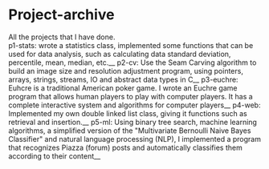 # Project-archive
All the projects that I have done.  
p1-stats: wrote a statistics class, implemented some functions that can be used for data analysis, such as calculating data standard deviation, percentile, mean, median, etc.__
p2-cv: Use the Seam Carving algorithm to build an image size and resolution adjustment program, using pointers, arrays, strings, streams, IO and abstract data types in C__
p3-euchre: Euhcre is a traditional American poker game. I wrote an Euchre game program that allows human players to play with computer players. It has a complete interactive system and algorithms for computer players__
p4-web: Implemented my own double linked list class, giving it functions such as retrieval and insertion.__
p5-ml: Using binary tree search, machine learning algorithms, a simplified version of the "Multivariate Bernoulli Naive Bayes Classifier" and natural language processing (NLP), I implemented a program that recognizes Piazza (forum) posts and automatically classifies them according to their content__
